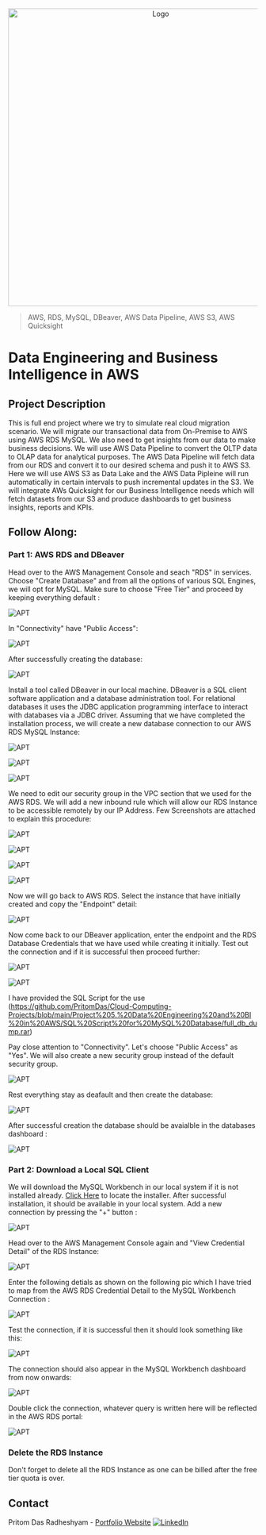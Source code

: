 <!-- PROJECT LOGO -->
<br />

<p align="center">
  <img src="./images/now.png" alt="Logo" width="600" height="600">
</p>


> AWS, RDS, MySQL, DBeaver, AWS Data Pipeline, AWS S3, AWS Quicksight
<!-- ABOUT THE PROJECT -->

# Data Engineering and Business Intelligence in AWS

## Project Description
This is full end project where we try to simulate real cloud migration scenario. We will migrate our transactional data from On-Premise to AWS using AWS RDS MySQL. We also need to get insights from our data to make business decisions. We will use AWS Data Pipeline to convert the OLTP data to OLAP data for analytical purposes. The AWS Data Pipeline will fetch data from our RDS and convert it to our desired schema and push it to AWS S3. Here we will use AWS S3 as Data Lake and the AWS Data Pipleine will run automatically in certain intervals to push incremental updates in the S3. We will integrate AWs Quicksight for our Business Intelligence needs which will fetch datasets from our S3 and produce dashboards to get business insights, reports and KPIs.

## Follow Along:

### Part 1: AWS RDS and DBeaver

Head over to the AWS Management Console and seach "RDS" in services. Choose "Create Database" and from all the options of various SQL Engines, we will opt for MySQL. Make sure to choose "Free Tier" and proceed by keeping everything default :

![APT](./images/1.PNG)

In "Connectivity" have "Public Access":

![APT](./images/2.PNG)

After successfully creating the database:

![APT](./images/3.PNG)

Install a tool called DBeaver in our local machine. DBeaver is a SQL client software application and a database administration tool. For relational databases it uses the JDBC application programming interface to interact with databases via a JDBC driver. Assuming that we have completed the installation process, we will create a new database connection to our AWS RDS MySQL Instance:

![APT](./images/4.PNG)

![APT](./images/5.PNG)

![APT](./images/6.PNG)

We need to edit our security group in the VPC section that we used for the AWS RDS. We will add a new inbound rule which will allow our RDS Instance to be accessible remotely by our IP Address. Few Screenshots are attached to explain this procedure:

![APT](./images/7.PNG)

![APT](./images/8.PNG)

![APT](./images/9.PNG)

![APT](./images/10.PNG)

Now we will go back to AWS RDS. Select the instance that have initially created and copy the "Endpoint" detail:

![APT](./images/11.PNG)

Now come back to our DBeaver application, enter the endpoint and the RDS Database Credentials that we have used while creating it initially. Test out the connection and if it is successful then proceed further:

![APT](./images/12.PNG)

![APT](./images/13.PNG)

I have provided the SQL Script for the use (https://github.com/PritomDas/Cloud-Computing-Projects/blob/main/Project%205.%20Data%20Engineering%20and%20BI%20in%20AWS/SQL%20Script%20for%20MySQL%20Database/full_db_dump.rar)

Pay close attention to "Connectivity". Let's choose "Public Access" as "Yes". We will also create a new security group instead of the default security group.

![APT](./images/5.PNG)

Rest everything stay as deafault and then create the database:

![APT](./images/6.PNG)

After successful creation the database should be avaialble in the databases dashboard :

![APT](./images/7.PNG)

### Part 2: Download a Local SQL Client

We will download the MySQL Workbench in our local system if it is not installed already. [Click Here](https://dev.mysql.com/downloads/mysql/) to locate the installer. After successful installation, it should be available in your local system. Add a new connection by pressing the  "+" button :

![APT](./images/8.PNG)

Head over to the AWS Management Console again and "View Credential Detail" of the RDS Instance:

![APT](./images/9.PNG)

Enter the following detials as shown on the following pic which I have tried to map from the AWS RDS Credential Detail to the MySQL Workbench Connection :

![APT](./images/10.PNG)

Test the connection, if it is successful then it should look something like this:

![APT](./images/11.PNG)

The connection should also appear in the MySQL Workbench dashboard from now onwards:

![APT](./images/12.PNG)

Double click the connection, whatever query is written here will be reflected in the AWS RDS portal:

![APT](./images/13.PNG)


### Delete the RDS Instance
Don't forget to delete all the RDS Instance as one can be billed after the free tier quota is over.

<!-- CONTACT -->

## Contact

Pritom Das Radheshyam - [Portfolio Website](https://pritom.uwu.ai/)
[![LinkedIn][linkedin-shield]][linkedin-url]  





<!-- MARKDOWN LINKS & IMAGES -->
<!-- https://www.markdownguide.org/basic-syntax/#reference-style-links -->

[linkedin-shield]: https://img.shields.io/badge/-LinkedIn-black.svg?style=flat-square&logo=linkedin&colorB=555
[linkedin-url]: https://www.linkedin.com/in/you-found-pritom
[product-screenshot]: images/screenshot.jpg

